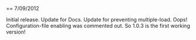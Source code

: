 
== 7/09/2012

Initial release.
Update for Docs.
Update for preventing multiple-load.
Oops! Configuration-file enabling was commented out. So 1.0.3 is the first working version!
